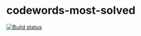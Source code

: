# codewords-most-solved
[![Build status](https://travis-ci.org/ArtCoeur/codewords-most-solved.svg?branch=master)](https://travis-ci.irg/ArtCoeur/codewords-most-solved)
